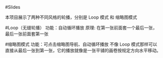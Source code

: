 #Slides

本项目展示了两种不同风格的轮播，分别是 Loop 模式 和 缩略图模式

#Loop（无缝轮播）
功能：自动循环播放
原理: 在第一张前面套一个最后一张，最后一张前面套第一张

#缩略图模式
功能：可点击缩略图导航、自动循环播放
不像 Loop 模式那样可以直接从最后一张到第一张，它的播放就像是一张平铺的画卷按规定方向水平移动。

